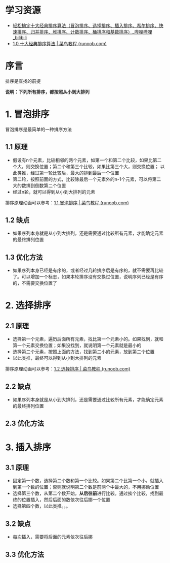 # 学习资源

- [轻松搞定十大经典排序算法（冒泡排序、选择排序、插入排序、希尔排序、快速排序、归并排序、堆排序、计数排序、桶排序和基数排序）_哔哩哔哩_bilibili](https://www.bilibili.com/video/BV1Ur4y1w7tv)
- [1.0 十大经典排序算法 | 菜鸟教程 (runoob.com)](https://www.runoob.com/w3cnote/ten-sorting-algorithm.html)

# 序言

排序是查找的前提

**说明：下列所有排序，都按照从小到大排列**

# 1. 冒泡排序

冒泡排序是最简单的一种排序方法

## 1.1 原理

- 假设有n个元素，比较相邻的两个元素，如第一个和第二个比较，如果比第二个大，则交换位置；第二个和第三个比较，如果比第三个大，则交换位置； 以此类推，经过第一轮比较后，最大的排到最后一个位置
- 第二轮，按照前面的方式，比较除最后一个元素外的n-1个元素，可以将第二大的数排到倒数第二个位置
- 经过n轮，就可以得到从小到大排列的元素

排序原理动画可以参考：[1.1 冒泡排序 | 菜鸟教程 (runoob.com)](https://www.runoob.com/w3cnote/bubble-sort.html)

## 1.2 缺点

- 如果序列本身就是从小到大排列，还是需要通过比较所有元素，才能确定元素的最终排列位置

## 1.3 优化方法

- 如果序列本身已经是有序的，或者经过几轮排序后是有序的，就不需要再比较了。可以增加一个标志，如果本轮排序没有交换过位置，说明序列已经是有序的，不需要交换位置了

# 2. 选择排序

## 2.1 原理

- 选择第一个元素，遍历后面所有元素，找比第一个元素小的。如果找到，就和第一个元素交换位置；如果没找到，就说明第一个元素就是最小的
- 选择第二个元素，按照上面的方法，找到第二小的元素，放到第二个位置
- 以此类推，最终可以得到从小到大排列的元素

排序原理动画可以参考：[1.2 选择排序 | 菜鸟教程 (runoob.com)](https://www.runoob.com/w3cnote/selection-sort.html)

## 2.2 缺点

- 如果序列本身就是从小到大排列，还是需要通过比较所有元素，才能确定元素的最终排列位置

## 2.3 优化方法

# 3. 插入排序

## 3.1 原理

- 固定第一个数，选择第二个数和第一个比较。如果第二个比第一个小，就插入到第一个数的位置；否则就说明第二个数是前两个中最大的，不用挪动位置
- 选择第三个数，从第二个数开始，**从后往前**进行比较。通过挨个比较，找到最终的位置插入，然后后面的数依次往后挪一个位置
- 选择第四个数，以此类推。。。

## 3.2 缺点

- 每次插入，需要将后面的元素依次往后挪

## 3.3 优化方法

